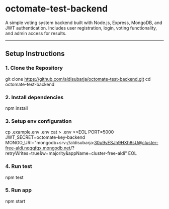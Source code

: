 # octomate-test-backend

A simple voting system backend built with Node.js, Express, MongoDB, and JWT authentication. Includes user registration, login, voting functionality, and admin access for results.

---

## Setup Instructions

### 1. Clone the Repository

git clone https://github.com/aldisubarja/octomate-test-backend.git
cd octomate-test-backend

### 2. Install dependencies
npm install

### 3. Setup env configuration
cp .example.env .env
cat > .env <<EOL
PORT=5000
JWT_SECRET=octomate-key-backend
MONGO_URI="mongodb+srv://aldisubarja:30u9vESJh9HXh8sU@cluster-free-aldi.nqqqfqx.mongodb.net/?retryWrites=true&w=majority&appName=cluster-free-aldi"
EOL

### 4. Run test
npm test

### 5. Run app
npm start 